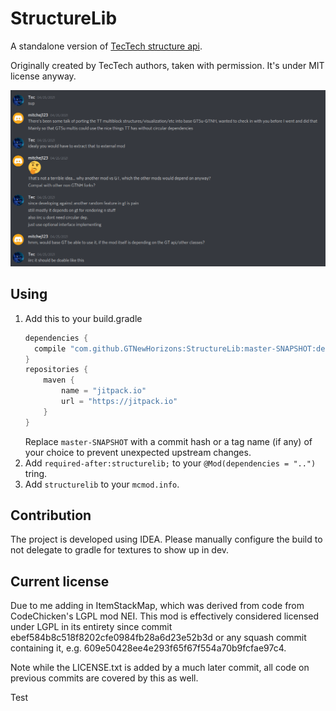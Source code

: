 # StructureLib

A standalone version of [TecTech structure api](https://github.com/GTNewHorizons/TecTech/tree/master/src/main/java/com/github/technus/tectech/mechanics/structure).

Originally created by TecTech authors, taken with permission. It's under MIT license anyway.

![permission](./.github/permission.png)

## Using

1. Add this to your build.gradle
    ```groovy
    dependencies {
      compile "com.github.GTNewHorizons:StructureLib:master-SNAPSHOT:deobf"
    }
    repositories {
        maven {
            name = "jitpack.io"
            url = "https://jitpack.io"
        }
    }
    ```
   Replace `master-SNAPSHOT` with a commit hash or a tag name (if any) of your choice to prevent unexpected upstream changes.
2. Add `required-after:structurelib;` to your `@Mod(dependencies = "..")` tring.
3. Add `structurelib` to your `mcmod.info`.

## Contribution

The project is developed using IDEA. Please manually configure the build to not delegate to gradle for textures to show up in dev.

## Current license
Due to me adding in ItemStackMap, which was derived from code from CodeChicken's LGPL mod NEI. This mod is effectively considered
licensed under LGPL in its entirety since commit ebef584b8c518f8202cfe0984fb28a6d23e52b3d or any squash commit containing it, e.g.
609e50428ee4e293f65f67f554a70b9fcfae97c4.

Note while the LICENSE.txt is added by a much later commit, all code on previous commits are covered by this as well.

Test
